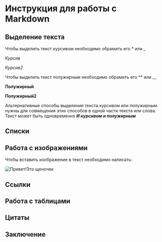 # Инструкция для работы с Markdown

## Выделение текста
Чтобы выделить текст курсивом необходимо обрамить его * или _

*Курсив*

_Курсив2_

Чтобы выделить текст полужирным необходимо обрамить его ** или __

**Полужирный**

__Полужирный2__

Альтернативные способы выделения текста курсивом или полужирным нужны для совмещения этих способов в одной части текста или слова. Текст может быть одновременно
*__И курсивом и полужирным__* 

## Списки

## Работа с изображениями
Чтобы вставить изображение в текст необходимо написать:

![Привет!Это щеночек](%D1%81%D0%BE%D0%B1%D0%B0%D0%BA%D0%B0.jpg)

## Ссылки

## Работа с таблицами

## Цитаты

## Заключение

